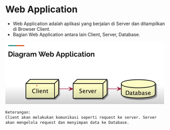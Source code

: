 # Web Application

- Web Application adalah aplikasi yang berjalan di Server dan ditampilkan di Browser Client.
- Bagian Web Application antara lain Client, Server, Database.

<img src="diagram-web-app.png"/>

```
Keterangan:
Client akan melakukan komunikasi seperti request ke server. Server akan mengelola request dan menyimpan data ke Database.
```
